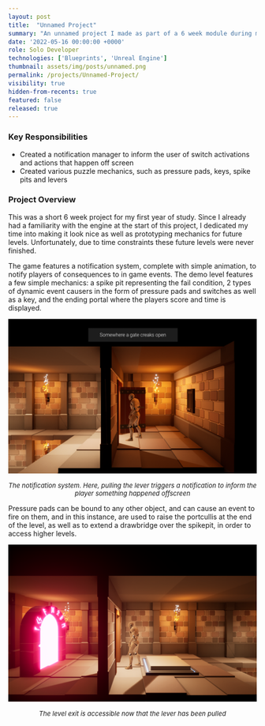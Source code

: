 ```yaml
---
layout: post
title:  "Unnamed Project"
summary: "An unnamed project I made as part of a 6 week module during my first year"
date: '2022-05-16 00:00:00 +0000'
role: Solo Developer
technologies: ['Blueprints', 'Unreal Engine']
thumbnail: assets/img/posts/unnamed.png
permalink: /projects/Unnamed-Project/
visibility: true
hidden-from-recents: true
featured: false
released: true
---
```


### Key Responsibilities
- Created a notification manager to inform the user of switch activations and actions that happen off screen
- Created various puzzle mechanics, such as pressure pads, keys, spike pits and levers

### Project Overview
This was a short 6 week project for my first year of study. Since I already had a familiarity with the engine at the start of this project, I dedicated my time into making it look nice as well as prototyping mechanics for future levels. Unfortunately, due to time constraints these future levels were never finished.

The game features a notification system, complete with simple animation, to notify players of consequences to in game events. The demo level features a few simple mechanics: a spike pit representing the fail condition, 2 types of dynamic event causers in the form of pressure pads and switches as well as a key, and the ending portal where the players score and time is displayed.

<img class="inline-center" src="assets/img/posts/unnamed/notification.png" alt-text="In-game screenshot showing a lever"/>
<p style="font-size: 13px; text-align: center;"><i>The notification system. Here, pulling the lever triggers a notification to inform the player something happened offscreen</i></p>

Pressure pads can be bound to any other object, and can cause an event to fire on them, and in this instance, are used to raise the portcullis at the end of the level, as well as to extend a drawbridge over the spikepit, in order to access higher levels.

<img class="inline-center" src="assets/img/posts/unnamed/level-exit.png" alt-text="In-game screenshot showing the level exit"/>
<p style="font-size: 13px; text-align: center;"><i>The level exit is accessible now that the lever has been pulled </i></p>

